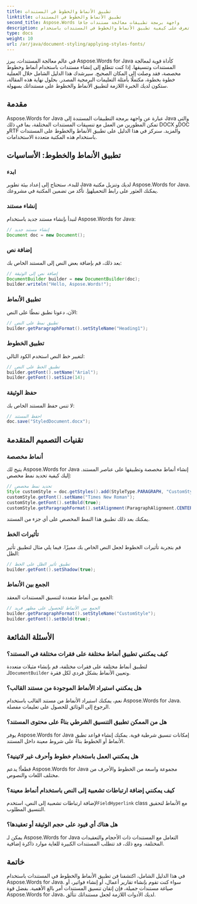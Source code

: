 ```yaml
---
title: تطبيق الأنماط والخطوط في المستندات
linktitle: تطبيق الأنماط والخطوط في المستندات
second_title: Aspose.Words واجهة برمجة تطبيقات معالجة مستندات جافا
description: تعرف على كيفية تطبيق الأنماط والخطوط في المستندات باستخدام Aspose.Words for Java. دليل خطوة بخطوة مع كود المصدر. أطلق العنان للإمكانات الكاملة لتنسيق المستندات.
type: docs
weight: 10
url: /ar/java/document-styling/applying-styles-fonts/
---
```

في عالم معالجة المستندات، يبرز Aspose.Words for Java كأداة قوية لمعالجة المستندات وتنسيقها. إذا كنت تتطلع إلى إنشاء مستندات باستخدام أنماط وخطوط مخصصة، فقد وصلت إلى المكان الصحيح. سيرشدك هذا الدليل الشامل خلال العملية خطوة بخطوة، مكتملًا بأمثلة التعليمات البرمجية المصدر. بحلول نهاية هذه المقالة، ستكون لديك الخبرة اللازمة لتطبيق الأنماط والخطوط على مستنداتك بسهولة.

## مقدمة

Aspose.Words for Java عبارة عن واجهة برمجة التطبيقات المستندة إلى Java والتي تمكن المطورين من العمل مع تنسيقات المستندات المختلفة، بما في ذلك DOCX وDOC وRTF والمزيد. سنركز في هذا الدليل على تطبيق الأنماط والخطوط على المستندات باستخدام هذه المكتبة متعددة الاستخدامات.

## تطبيق الأنماط والخطوط: الأساسيات

### ابدء
 للبدء، ستحتاج إلى إعداد بيئة تطوير Java لديك وتنزيل مكتبة Aspose.Words for Java. يمكنك العثور على رابط التحميل[هنا](https://releases.aspose.com/words/Java/). تأكد من تضمين المكتبة في مشروعك.

### إنشاء مستند
لنبدأ بإنشاء مستند جديد باستخدام Aspose.Words for Java:

```java
// إنشاء مستند جديد
Document doc = new Document();
```

### إضافة نص
بعد ذلك، قم بإضافة بعض النص إلى المستند الخاص بك:

```java
// إضافة نص إلى الوثيقة
DocumentBuilder builder = new DocumentBuilder(doc);
builder.writeln("Hello, Aspose.Words!");
```

### تطبيق الأنماط
الآن، دعونا نطبق نمطًا على النص:

```java
// تطبيق نمط على النص
builder.getParagraphFormat().setStyleName("Heading1");
```

### تطبيق الخطوط
لتغيير خط النص استخدم الكود التالي:

```java
// تطبيق الخط على النص
builder.getFont().setName("Arial");
builder.getFont().setSize(14);
```

### حفظ الوثيقة
لا تنس حفظ المستند الخاص بك:

```java
// احفظ المستند
doc.save("StyledDocument.docx");
```

## تقنيات التصميم المتقدمة

### أنماط مخصصة
يتيح لك Aspose.Words for Java إنشاء أنماط مخصصة وتطبيقها على عناصر المستند. إليك كيفية تحديد نمط مخصص:

```java
// تحديد نمط مخصص
Style customStyle = doc.getStyles().add(StyleType.PARAGRAPH, "CustomStyle");
customStyle.getFont().setName("Times New Roman");
customStyle.getFont().setBold(true);
customStyle.getParagraphFormat().setAlignment(ParagraphAlignment.CENTER);
```

يمكنك بعد ذلك تطبيق هذا النمط المخصص على أي جزء من المستند.

### تأثيرات الخط
قم بتجربة تأثيرات الخطوط لجعل النص الخاص بك مميزًا. فيما يلي مثال لتطبيق تأثير الظل:

```java
// تطبيق تأثير الظل على الخط
builder.getFont().setShadow(true);
```

### الجمع بين الأنماط
الجمع بين أنماط متعددة لتنسيق المستندات المعقد:

```java
// الجمع بين الأنماط للحصول على مظهر فريد
builder.getParagraphFormat().setStyleName("CustomStyle");
builder.getFont().setBold(true);
```

## الأسئلة الشائعة

### كيف يمكنني تطبيق أنماط مختلفة على فقرات مختلفة في المستند؟
 لتطبيق أنماط مختلفة على فقرات مختلفة، قم بإنشاء مثيلات متعددة لـ`DocumentBuilder` وتعيين الأنماط بشكل فردي لكل فقرة.

### هل يمكنني استيراد الأنماط الموجودة من مستند القالب؟
نعم، يمكنك استيراد الأنماط من مستند القالب باستخدام Aspose.Words for Java. الرجوع إلى الوثائق للحصول على تعليمات مفصلة.

### هل من الممكن تطبيق التنسيق الشرطي بناءً على محتوى المستند؟
يوفر Aspose.Words for Java إمكانات تنسيق شرطية قوية. يمكنك إنشاء قواعد تطبق الأنماط أو الخطوط بناءً على شروط معينة داخل المستند.

### هل يمكنني العمل باستخدام خطوط وأحرف غير لاتينية؟
قطعاً! يدعم Aspose.Words for Java مجموعة واسعة من الخطوط والأحرف من مختلف اللغات والنصوص.

### كيف يمكنني إضافة ارتباطات تشعبية إلى النص باستخدام أنماط معينة؟
لإضافة ارتباطات تشعبية إلى النص، استخدم`FieldHyperlink` class مع الأنماط لتحقيق التنسيق المطلوب.

### هل هناك أي قيود على حجم الوثيقة أو تعقيدها؟
يمكن لـ Aspose.Words for Java التعامل مع المستندات ذات الأحجام والتعقيدات المختلفة. ومع ذلك، قد تتطلب المستندات الكبيرة للغاية موارد ذاكرة إضافية.

## خاتمة

في هذا الدليل الشامل، اكتشفنا فن تطبيق الأنماط والخطوط في المستندات باستخدام Aspose.Words for Java. سواء كنت تقوم بإنشاء تقارير أعمال، أو إنشاء فواتير، أو صياغة مستندات جميلة، فإن إتقان تنسيق المستندات أمر بالغ الأهمية. بفضل قوة Aspose.Words for Java، لديك الأدوات اللازمة لجعل مستنداتك تتألق.